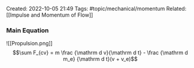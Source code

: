 Created: 2022-10-05 21:49
Tags: #topic/mechanical/momentum
Related: [[Impulse and Momentum of Flow]]

### Main Equation
![[Propulsion.png]]
$$\sum F_{cv} = m \frac {\mathrm d v}{\mathrm d t} - \frac {\mathrm d m_e} {\mathrm d t}(v + v_e)$$
